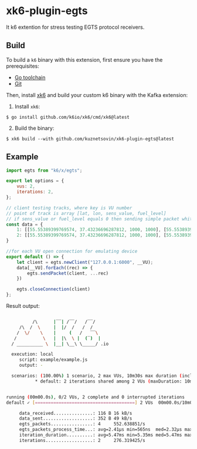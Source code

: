 # xk6-plugin-egts

It k6 extention for stress testing EGTS protocol receivers.

## Build

To build a `k6` binary with this extension, first ensure you have the prerequisites:

- [Go toolchain](https://go101.org/article/go-toolchain.html)
- [Git](https://git-scm.com/)

Then, install [xk6](https://github.com/k6io/xk6) and build your custom k6 binary with the Kafka extension:

1. Install `xk6`:
  ```shell
  $ go install github.com/k6io/xk6/cmd/xk6@latest
  ```

2. Build the binary:
  ```shell
  $ xk6 build --with github.com/kuznetsovin/xk6-plugin-egts@latest
  ```

## Example

```javascript
import egts from "k6/x/egts";

export let options = {
    vus: 2,
    iterations: 2,
};

// client testing tracks, where key is VU number
// point of track is array [lat, lon, sens_value, fuel_level]
// if sens_value or fuel_level equals 0 then sending simple packet whith coordinate section only 
const data = {
    1: [[55.55389399769574, 37.43236696287812, 1000, 1000], [55.55389399769574, 37.43236696287812, 1000, 1000]],
    2: [[55.55389399769574, 37.43236696287812, 1000, 1000], [55.55389399769574, 37.43236696287812, 200, 200]]
}

//for each VU open connection for emulating device
export default () => {
    let client = egts.newClient("127.0.0.1:6000", __VU);
    data[__VU].forEach((rec) => {
        egts.sendPacket(client, ...rec)
    })

    egts.closeConnection(client)
};
```

Result output:

```bash

          /\      |‾‾| /‾‾/   /‾‾/
     /\  /  \     |  |/  /   /  /
    /  \/    \    |     (   /   ‾‾\
   /          \   |  |\  \ |  (‾)  |
  / __________ \  |__| \__\ \_____/ .io

  execution: local
     script: example/example.js
     output: -

  scenarios: (100.00%) 1 scenario, 2 max VUs, 10m30s max duration (incl. graceful stop):
           * default: 2 iterations shared among 2 VUs (maxDuration: 10m0s, gracefulStop: 30s)


running (00m00.0s), 0/2 VUs, 2 complete and 0 interrupted iterations
default ✓ [======================================] 2 VUs  00m00.0s/10m0s  2/2 shared iters

     data_received...............: 116 B 16 kB/s
     data_sent...................: 352 B 49 kB/s
     egts_packets................: 4     552.638851/s
     egts_packets_process_time...: avg=2.41µs min=565ns  med=2.32µs max=4.42µs p(90)=3.94µs p(95)=4.18µs
     iteration_duration..........: avg=5.47ms min=5.35ms med=5.47ms max=5.59ms p(90)=5.57ms p(95)=5.58ms
     iterations..................: 2     276.319425/s
```